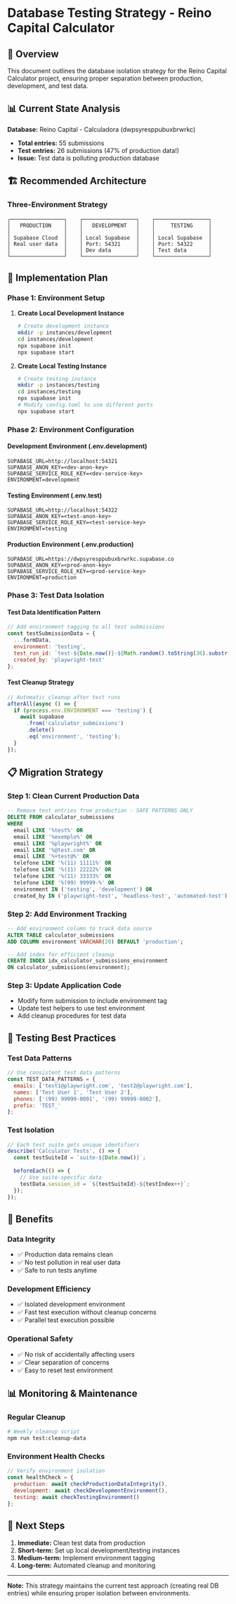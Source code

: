 # Database Testing Strategy - Reino Capital Calculator

## 🎯 Overview

This document outlines the database isolation strategy for the Reino Capital Calculator project, ensuring proper separation between production, development, and test data.

## 📊 Current State Analysis

**Database:** Reino Capital - Calculadora (dwpsyresppubuxbrwrkc)

- **Total entries:** 55 submissions
- **Test entries:** 26 submissions (47% of production data!)
- **Issue:** Test data is polluting production database

## 🏗️ Recommended Architecture

### Three-Environment Strategy

```
┌─────────────────┐    ┌─────────────────┐    ┌─────────────────┐
│   PRODUCTION    │    │   DEVELOPMENT   │    │     TESTING     │
│                 │    │                 │    │                 │
│ Supabase Cloud  │    │ Local Supabase  │    │ Local Supabase  │
│ Real user data  │    │ Port: 54321     │    │ Port: 54322     │
│                 │    │ Dev data        │    │ Test data       │
└─────────────────┘    └─────────────────┘    └─────────────────┘
```

## 🔧 Implementation Plan

### Phase 1: Environment Setup

1. **Create Local Development Instance**

   ```bash
   # Create development instance
   mkdir -p instances/development
   cd instances/development
   npx supabase init
   npx supabase start
   ```

2. **Create Local Testing Instance**

   ```bash
   # Create testing instance
   mkdir -p instances/testing
   cd instances/testing
   npx supabase init
   # Modify config.toml to use different ports
   npx supabase start
   ```

### Phase 2: Environment Configuration

#### Development Environment (.env.development)

```env
SUPABASE_URL=http://localhost:54321
SUPABASE_ANON_KEY=<dev-anon-key>
SUPABASE_SERVICE_ROLE_KEY=<dev-service-key>
ENVIRONMENT=development
```

#### Testing Environment (.env.test)

```env
SUPABASE_URL=http://localhost:54322
SUPABASE_ANON_KEY=<test-anon-key>
SUPABASE_SERVICE_ROLE_KEY=<test-service-key>
ENVIRONMENT=testing
```

#### Production Environment (.env.production)

```env
SUPABASE_URL=https://dwpsyresppubuxbrwrkc.supabase.co
SUPABASE_ANON_KEY=<prod-anon-key>
SUPABASE_SERVICE_ROLE_KEY=<prod-service-key>
ENVIRONMENT=production
```

### Phase 3: Test Data Isolation

#### Test Data Identification Pattern

```javascript
// Add environment tagging to all test submissions
const testSubmissionData = {
  ...formData,
  environment: 'testing',
  test_run_id: `test-${Date.now()}-${Math.random().toString(36).substr(2, 9)}`,
  created_by: 'playwright-test'
};
```

#### Test Cleanup Strategy

```javascript
// Automatic cleanup after test runs
afterAll(async () => {
  if (process.env.ENVIRONMENT === 'testing') {
    await supabase
      .from('calculator_submissions')
      .delete()
      .eq('environment', 'testing');
  }
});
```

## 📋 Migration Strategy

### Step 1: Clean Current Production Data

```sql
-- Remove test entries from production - SAFE PATTERNS ONLY
DELETE FROM calculator_submissions
WHERE
  email LIKE '%test%' OR
  email LIKE '%exemplo%' OR
  email LIKE '%playwright%' OR
  email LIKE '%@test.com' OR
  email LIKE '%+test@%' OR
  telefone LIKE '%(11) 11111%' OR
  telefone LIKE '%(11) 22222%' OR
  telefone LIKE '%(11) 33333%' OR
  telefone LIKE '%(99) 99999-%' OR
  environment IN ('testing', 'development') OR
  created_by IN ('playwright-test', 'headless-test', 'automated-test');
```

### Step 2: Add Environment Tracking

```sql
-- Add environment column to track data source
ALTER TABLE calculator_submissions 
ADD COLUMN environment VARCHAR(20) DEFAULT 'production';

-- Add index for efficient cleanup
CREATE INDEX idx_calculator_submissions_environment 
ON calculator_submissions(environment);
```

### Step 3: Update Application Code

- Modify form submission to include environment tag
- Update test helpers to use test environment
- Add cleanup procedures for test data

## 🧪 Testing Best Practices

### Test Data Patterns

```javascript
// Use consistent test data patterns
const TEST_DATA_PATTERNS = {
  emails: ['test1@playwright.com', 'test2@playwright.com'],
  names: ['Test User 1', 'Test User 2'],
  phones: ['(99) 99999-0001', '(99) 99999-0002'],
  prefix: 'TEST_'
};
```

### Test Isolation

```javascript
// Each test suite gets unique identifiers
describe('Calculator Tests', () => {
  const testSuiteId = `suite-${Date.now()}`;
  
  beforeEach(() => {
    // Use suite-specific data
    testData.session_id = `${testSuiteId}-${testIndex++}`;
  });
});
```

## 🚀 Benefits

### Data Integrity

- ✅ Production data remains clean
- ✅ No test pollution in real user data
- ✅ Safe to run tests anytime

### Development Efficiency

- ✅ Isolated development environment
- ✅ Fast test execution without cleanup concerns
- ✅ Parallel test execution possible

### Operational Safety

- ✅ No risk of accidentally affecting users
- ✅ Clear separation of concerns
- ✅ Easy to reset test environment

## 📊 Monitoring & Maintenance

### Regular Cleanup

```bash
# Weekly cleanup script
npm run test:cleanup-data
```

### Environment Health Checks

```javascript
// Verify environment isolation
const healthCheck = {
  production: await checkProductionDataIntegrity(),
  development: await checkDevelopmentEnvironment(),
  testing: await checkTestingEnvironment()
};
```

## 🔄 Next Steps

1. **Immediate:** Clean test data from production
2. **Short-term:** Set up local development/testing instances
3. **Medium-term:** Implement environment tagging
4. **Long-term:** Automated cleanup and monitoring

---

**Note:** This strategy maintains the current test approach (creating real DB entries) while ensuring proper isolation between environments.
